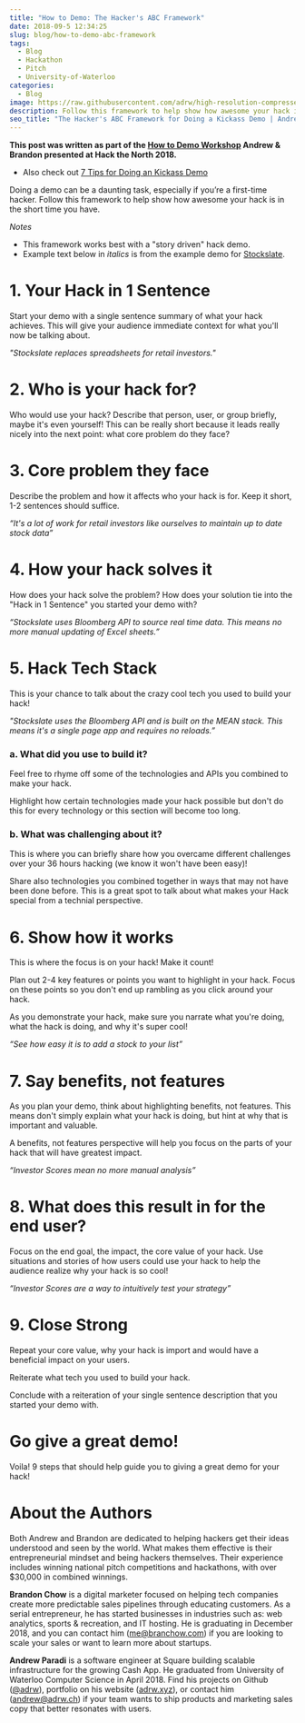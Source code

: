 ```yaml
---
title: "How to Demo: The Hacker's ABC Framework"
date: 2018-09-5 12:34:25
slug: blog/how-to-demo-abc-framework
tags:
  - Blog
  - Hackathon
  - Pitch
  - University-of-Waterloo
categories:
  - Blog
image: https://raw.githubusercontent.com/adrw/high-resolution-compressed-images/master/img/00011c.png
description: Follow this framework to help show how awesome your hack is in the short time you have.
seo_title: "The Hacker's ABC Framework for Doing a Kickass Demo | Andrew Paradi Alexander"
---
```


**This post was written as part of the [How to Demo Workshop](https://github.com/hackthenorth/hackthenorth2018-workshops/blob/master/HowToDemo.md) Andrew & Brandon presented at Hack the North 2018.**

- Also check out [7 Tips for Doing an Kickass Demo](/blog/how-to-demo-7tips)

Doing a demo can be a daunting task, especially if you’re a first-time hacker. Follow this framework to help show how awesome your hack is in the short time you have.

_Notes_

- This framework works best with a "story driven" hack demo.
- Example text below in _italics_ is from the example demo for [Stockslate](https://youtu.be/juY4bwJXMVE).

# 1. Your Hack in 1 Sentence

Start your demo with a single sentence summary of what your hack achieves. This will give your audience immediate context for what you'll now be talking about.

_"Stockslate replaces spreadsheets for retail investors."_

# 2. Who is your hack for?

Who would use your hack? Describe that person, user, or group briefly, maybe it's even yourself! This can be really short because it leads really nicely into the next point: what core problem do they face?

# 3. Core problem they face

Describe the problem and how it affects who your hack is for. Keep it short, 1-2 sentences should suffice.

_“It's a lot of work for retail investors like ourselves to maintain up to date stock data”_

# 4. How your hack solves it

How does your hack solve the problem? How does your solution tie into the "Hack in 1 Sentence" you started your demo with?

_“Stockslate uses Bloomberg API to source real time data. This means no more manual updating of Excel sheets.”_

# 5. Hack Tech Stack

This is your chance to talk about the crazy cool tech you used to build your hack!

_"Stockslate uses the Bloomberg API and is built on the MEAN stack. This means it's a single page app and requires no reloads.”_

### a. What did you use to build it?

Feel free to rhyme off some of the technologies and APIs you combined to make your hack.

Highlight how certain technologies made your hack possible but don't do this for every technology or this section will become too long.

### b. What was challenging about it?

This is where you can briefly share how you overcame different challenges over your 36 hours hacking (we know it won't have been easy)!

Share also technologies you combined together in ways that may not have been done before. This is a great spot to talk about what makes your Hack special from a technial perspective.

# 6. Show how it works

This is where the focus is on your hack! Make it count!

Plan out 2-4 key features or points you want to highlight in your hack. Focus on these points so you don't end up rambling as you click around your hack.

As you demonstrate your hack, make sure you narrate what you're doing, what the hack is doing, and why it's super cool!

_“See how easy it is to add a stock to your list”_

# 7. Say benefits, not features

As you plan your demo, think about highlighting benefits, not features. This means don't simply explain what your hack is doing, but hint at why that is important and valuable.

A benefits, not features perspective will help you focus on the parts of your hack that will have greatest impact.

_“Investor Scores mean no more manual analysis”_

# 8. What does this result in for the end user?

Focus on the end goal, the impact, the core value of your hack. Use situations and stories of how users could use your hack to help the audience realize why your hack is so cool!

_“Investor Scores are a way to intuitively test your strategy”_

# 9. Close Strong

Repeat your core value, why your hack is import and would have a beneficial impact on your users.

Reiterate what tech you used to build your hack.

Conclude with a reiteration of your single sentence description that you started your demo with.

# Go give a great demo!

Voila! 9 steps that should help guide you to giving a great demo for your hack!

# About the Authors

Both Andrew and Brandon are dedicated to helping hackers get their ideas understood and seen by the world. What makes them effective is their entrepreneurial mindset and being hackers themselves. Their experience includes winning national pitch competitions and hackathons, with over \$30,000 in combined winnings.

**Brandon Chow** is a digital marketer focused on helping tech companies create more predictable sales pipelines through educating customers. As a serial entrepreneur, he has started businesses in industries such as: web analytics, sports & recreation, and IT hosting. He is graduating in December 2018, and you can contact him ([me@branchow.com](mailto:me@branchow.com)) if you are looking to scale your sales or want to learn more about startups.

**Andrew Paradi** is a software engineer at Square building scalable infrastructure for the growing Cash App. He graduated from University of Waterloo Computer Science in April 2018. Find his projects on Github ([@adrw](https://github.com/adrw)), portfolio on his website ([adrw.xyz](https://www.adrw.xyz)), or contact him ([andrew@adrw.ch](mailto:andrew@adrw.ch)) if your team wants to ship products and marketing sales copy that better resonates with users.
